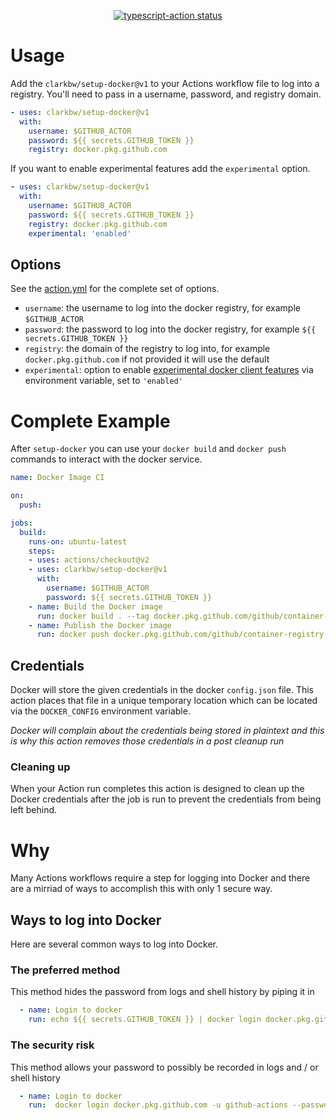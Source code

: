 <p align="center">
  <a href="https://github.com/actions/typescript-action/actions"><img alt="typescript-action status" src="https://github.com/actions/typescript-action/workflows/build-test/badge.svg"></a>
</p>

# Usage

Add the `clarkbw/setup-docker@v1` to your Actions workflow file to log into a registry. You'll need to pass in a username, password, and registry domain.

```yml
- uses: clarkbw/setup-docker@v1
  with:
    username: $GITHUB_ACTOR
    password: ${{ secrets.GITHUB_TOKEN }}
    registry: docker.pkg.github.com
```

If you want to enable experimental features add the `experimental` option.

```yml
- uses: clarkbw/setup-docker@v1
  with:
    username: $GITHUB_ACTOR
    password: ${{ secrets.GITHUB_TOKEN }}
    registry: docker.pkg.github.com
    experimental: 'enabled'
```


## Options

See the [action.yml](./action.yml) for the complete set of options.

- `username`: the username to log into the docker registry, for example `$GITHUB_ACTOR`
- `password`: the password to log into the docker registry, for example `${{ secrets.GITHUB_TOKEN }}`
- `registry`: the domain of the registry to log into, for example `docker.pkg.github.com` if not provided it will use the default
- `experimental`: option to enable [experimental docker client features](https://docs.docker.com/engine/reference/commandline/cli/#experimental-features) via environment variable, set to  `'enabled'`

# Complete Example 

After `setup-docker` you can use your `docker build` and `docker push` commands to interact with the docker service.

```yml
name: Docker Image CI

on:
  push:

jobs:
  build:
    runs-on: ubuntu-latest
    steps:
    - uses: actions/checkout@v2
    - uses: clarkbw/setup-docker@v1
      with:
        username: $GITHUB_ACTOR
        password: ${{ secrets.GITHUB_TOKEN }}
    - name: Build the Docker image
      run: docker build . --tag docker.pkg.github.com/github/container-registry-playground/container-registry-playground:latest
    - name: Publish the Docker image
      run: docker push docker.pkg.github.com/github/container-registry-playground/container-registry-playground:latest
```

## Credentials

Docker will store the given credentials in the docker `config.json` file. This action places that file in a unique temporary location which can be located via the `DOCKER_CONFIG` environment variable. 

_Docker will complain about the credentials being stored in plaintext and this is why this action removes those credentials in a post cleanup run_

### Cleaning up

When your Action run completes this action is designed to clean up the Docker credentials after the job is run to prevent the credentials from being left behind.

# Why

Many Actions workflows require a step for logging into Docker and there are a mirriad of ways to accomplish this with only 1 secure way.

## Ways to log into Docker

Here are several common ways to log into Docker.

### The preferred method

This method hides the password from logs and shell history by piping it in

```yml
  - name: Login to docker
    run: echo ${{ secrets.GITHUB_TOKEN }} | docker login docker.pkg.github.com -u github-actions --password-stdin
```

### The security risk

This method allows your password to possibly be recorded in logs and / or shell history

```yml
  - name: Login to docker
    run:  docker login docker.pkg.github.com -u github-actions --password ${{ secrets.GITHUB_TOKEN }}
```

